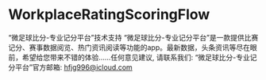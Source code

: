 # WorkplaceRatingScoringFlow
“微足球比分-专业记分平台”技术支持
“微足球比分-专业记分平台”是一款提供比赛记分、赛事数据阅览、热门资讯阅读等功能的app。最新数据，头条资讯等尽在眼前，希望给您带来不错的体验……任何意见建议, 请联系我们:  “微足球比分-专业记分平台”官方邮箱: hfjg996@icloud.com
